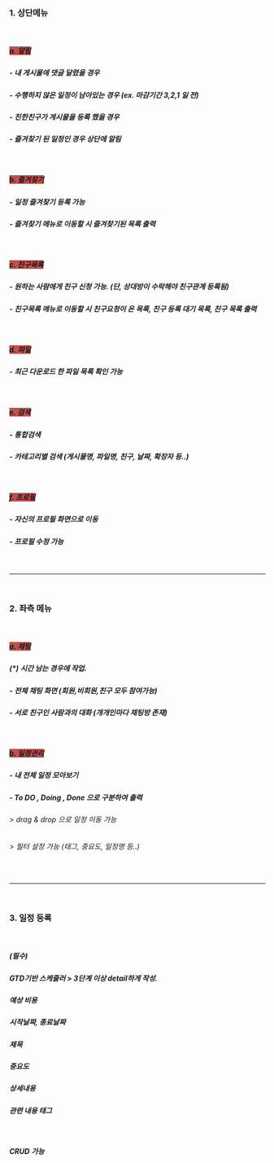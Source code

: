 ### **1. 상단메뉴**

<br/>

##### <span style='background-color: #C0504D'>a. 알림 </span>
##### - 내 게시물에 댓글 달렸을 경우 
##### - 수행하지 않은 일정이 남아있는 경우 (ex. 마감기간 3,2,1 일 전)
##### - 친한친구가 게시물을 등록 했을 경우 
##### - 즐겨찾기 된 일정인 경우 상단에 알림

<br/>

##### <span style='background-color: #C0504D'>b. 즐겨찾기</span>
##### - 일정 즐겨찾기 등록 가능
##### - 즐겨찾기 메뉴로 이동할 시 즐겨찾기된 목록 출력

<br/>

##### <span style='background-color: #C0504D'>c. 친구목록</span>
##### - 원하는 사람에게 친구 신청 가능. (단, 상대방이 수락해야 친구관계 등록됨)
##### - 친구목록 메뉴로 이동할 시 친구요청이 온 목록, 친구 등록 대기 목록, 친구 목록 출력 

<br/>

##### <span style='background-color: #C0504D'>d. 파일</span>
##### - 최근 다운로드 한 파일 목록 확인 가능

<br/>

##### <span style='background-color: #C0504D'>e. 검색</span>
##### - 통합검색
##### - 카테고리별 검색 (게시물명, 파일명, 친구, 날짜, 확장자 등..)

<br/>

##### <span style='background-color: #C0504D'>f. 프로필</span>
##### - 자신의 프로필 화면으로 이동
##### - 프로필 수정 가능


<br/>
<hr>
<br/>

### **2. 좌측 메뉴**

<br/>

##### <span style='background-color: #C0504D'>a. 채팅</span>
##### (*) 시간 남는 경우에 작업.
##### - 전체 채팅 화면 (회원,비회원,친구 모두 참여가능)
##### - 서로 친구인 사람과의 대화 (개개인마다 채팅방 존재)

<br/>

##### <span style='background-color: #C0504D'>b. 일정관리</span>
##### - 내 전체 일정 모아보기
##### - To DO , Doing , Done 으로 구분하여 출력 
###### > drag & drop 으로 일정 이동 가능 
###### > 필터 설정 가능 (태그, 중요도, 일정명 등..)


<br/>
<hr>
<br/>


### **3. 일정 등록**

<br/>

##### **(필수)**
#####  GTD기반 스케줄러 > 3단계 이상 detail하게 작성. 
#####  예상 비용 
#####  시작날짜, 종료날짜
#####  제목
##### 중요도
##### 상세내용
##### 관련 내용 태그

<br/>

##### CRUD 가능





